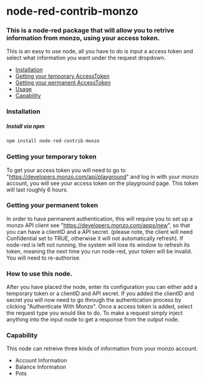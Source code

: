 # node-red-contrib-monzo

### This is a node-red package that will allow you to retrive information from monzo, using your access token.

This is an easy to use node, all you have to do is input a access token and select what information you want under the request dropdown.



- [Installation](#installation)
- [Getting your temporary AccessToken](#temptoken)
- [Getting your permanent AccessToken](#permtoken)
- [Usage](#usage)
- [Capability](#cap)


### <a name="installation"></a> Installation
##### <a name="installation-npm"></a> Install via npm
```js
npm install node-red-contrib-monzo
```

### <a name="temptoken"></a> Getting your temporary token
To get your access token you will need to go to "https://developers.monzo.com/api/playground" and log in with your monzo account, you will see your access token on the playground page. This token will last roughly 6 hours.

### <a name="permtoken"></a> Getting your permanent token
In order to have permanent authentication, this will require you to set up a monzo API client see "https://developers.monzo.com/apps/new", so that you can have a clientID and a API secret. (please note, the client will need Confidential set to TRUE, otherwise it will not automatically refresh).
If node-red is left not running, the system will lose its window to refresh its token, meaning the next time you run node-red, your token will be invalid. You will need to re-authorise.

### <a name="usage"></a> How to use this node.
After you have placed the node, enter its configuration you can either add a temporary token or a clientID and API secret. If you added the clientID and secret you will now need to go through the authentication process by clicking "Authenticate With Monzo". Once a access token is added, select the request type you would like to do. To make a request simply inject anything into the input node to get a response from the output node.

### <a name="cap"></a> Capability
This node can retreive three kinds of information from your monzo account.
- Account Information
- Balance Information
- Pots
